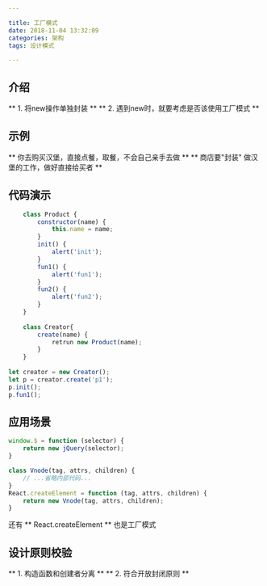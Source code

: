 ```yaml
---

title: 工厂模式
date: 2018-11-04 13:32:09
categories: 架构
tags: 设计模式

---
```


## 介绍
** 1.  将new操作单独封装 **
** 2.  遇到new时，就要考虑是否该使用工厂模式 **

## 示例
** 你去购买汉堡，直接点餐，取餐，不会自己亲手去做 **
** 商店要"封装" 做汉堡的工作，做好直接给买者 **

## 代码演示
```javascript
	class Product {
		constructor(name) {
			this.name = name;
		}
		init() {
			alert('init');
		}
		fun1() {
		 	alert('fun1');
		}
		fun2() {
			alert('fun2');
		}
	}
	
	class Creator{
		create(name) {
			retrun new Product(name);
		}
	}
	
let creator = new Creator();
let p = creator.create('p1');
p.init();
p.fun1();
```

## 应用场景
```javascript
window.$ = function (selector) {
	return new jQuery(selector);
}
```
```javascript
class Vnode(tag, attrs, children) {
	// ...省略内部代码...
}
React.createElement = function (tag, attrs, children) {
	return new Vnode(tag, attrs, children);
}
```
还有 ** React.createElement ** 也是工厂模式

## 设计原则校验
** 1.  构造函数和创建者分离 **
** 2.  符合开放封闭原则 **
